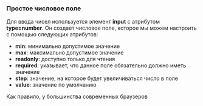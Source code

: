 ### Простое числовое поле
Для ввода чисел используется элемент **input** с атрибутом **type=number**. Он создает числовое поле, которое мы можем настроить с помощью следующих атрибутов:
- **min**: минимально допустимое значение
- **max**: максимально допустимое значение
- **readonly**: доступно только для чтения
- **required**: указывает, что данное поле обязательно должно иметь значение
- **step**: значение, на которое будет увеличиваться число в поле
- **value**: значение по умолчанию

Как правило, у большинства современных браузеров 